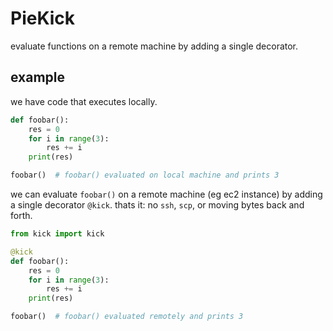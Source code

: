 # PieKick
evaluate functions on a remote machine by adding a single decorator.

## example
we have code that executes locally. 
```python
def foobar():
    res = 0
    for i in range(3):
        res += i
    print(res)

foobar()  # foobar() evaluated on local machine and prints 3
```

we can evaluate `foobar()` on a remote machine (eg ec2 instance) by adding a single decorator `@kick`. thats it: no `ssh`, `scp`, or moving bytes back and forth.
```python
from kick import kick

@kick
def foobar():
    res = 0
    for i in range(3):
        res += i
    print(res)

foobar()  # foobar() evaluated remotely and prints 3
```